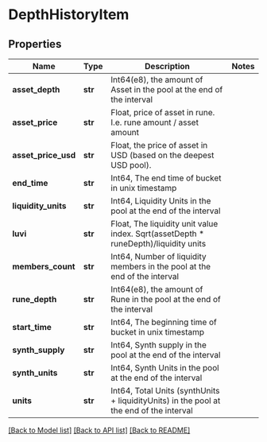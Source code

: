 # DepthHistoryItem

## Properties
Name | Type | Description | Notes
------------ | ------------- | ------------- | -------------
**asset_depth** | **str** | Int64(e8), the amount of Asset in the pool at the end of the interval | 
**asset_price** | **str** | Float, price of asset in rune. I.e. rune amount / asset amount | 
**asset_price_usd** | **str** | Float, the price of asset in USD (based on the deepest USD pool). | 
**end_time** | **str** | Int64, The end time of bucket in unix timestamp | 
**liquidity_units** | **str** | Int64, Liquidity Units in the pool at the end of the interval | 
**luvi** | **str** | Float, The liquidity unit value index. Sqrt(assetDepth * runeDepth)/liquidity units  | 
**members_count** | **str** | Int64, Number of liquidity members in the pool at the end of the interval | 
**rune_depth** | **str** | Int64(e8), the amount of Rune in the pool at the end of the interval | 
**start_time** | **str** | Int64, The beginning time of bucket in unix timestamp | 
**synth_supply** | **str** | Int64, Synth supply in the pool at the end of the interval | 
**synth_units** | **str** | Int64, Synth Units in the pool at the end of the interval | 
**units** | **str** | Int64, Total Units (synthUnits + liquidityUnits) in the pool at the end of the interval  | 

[[Back to Model list]](../README.md#documentation-for-models) [[Back to API list]](../README.md#documentation-for-api-endpoints) [[Back to README]](../README.md)

